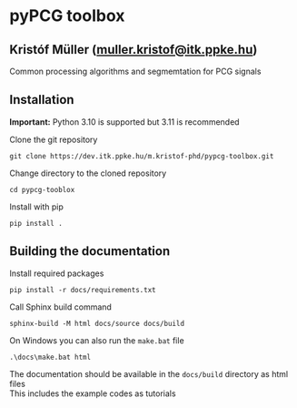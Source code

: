 # pyPCG toolbox
## Kristóf Müller (muller.kristof@itk.ppke.hu)
Common processing algorithms and segmemtation for PCG signals

## Installation
**Important:** Python 3.10 is supported but 3.11 is recommended

Clone the git repository
```
git clone https://dev.itk.ppke.hu/m.kristof-phd/pypcg-toolbox.git
```
Change directory to the cloned repository
```
cd pypcg-tooblox
```
Install with pip
```
pip install .
```

## Building the documentation
Install required packages
```
pip install -r docs/requirements.txt
```
Call Sphinx build command
```
sphinx-build -M html docs/source docs/build
```
On Windows you can also run the `make.bat` file
```
.\docs\make.bat html
```

The documentation should be available in the `docs/build` directory as html files<br>
This includes the example codes as tutorials
